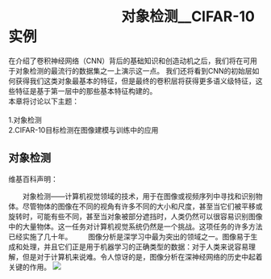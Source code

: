 # &emsp;&emsp;&emsp;&emsp;&emsp;&emsp;&emsp;&emsp;对象检测__CIFAR-10实例
在介绍了卷积神经网络（CNN）背后的基础知识和创造动机之后，我们将在可用于对象检测的最流行的数据集之一上演示这一点。 我们还将看到CNN的初始层如何获得我们这类对象最基本的特征，但是最终的卷积层将获得更多语义级特征，这些特征是基于第一层中的那些基本特征构建的。<br>
本章将讨论以下主题：<br>
<br>
1.对象检测<br>
2.CIFAR-10目标检测在图像建模与训练中的应用<br>
## 对象检测
维基百科声明：

&emsp;&emsp;对象检测——计算机视觉领域的技术，用于在图像或视频序列中寻找和识别物体。尽管物体的图像在不同的视角有许多不同的大小和尺度，甚至当它们被平移或旋转时，可能有些不同，甚至当对象被部分遮挡时，人类仍然可以很容易识别图像中的大量物体。这一任务对计算机视觉系统仍然是一个挑战。这项任务的许多方法已经实施了几十年。
&emsp;&emsp;图像分析是深学习中最为突出的领域之一。图像易于生成和处理，并且它们正是用于机器学习的正确类型的数据：对于人类来说容易理解，但是对于计算机来说难。令人惊讶的是，图像分析在深神经网络的历史中起着关键的作用。
![](https://github.com/computeryanjiusheng2018/infodlt/blob/master/content/chapter08/chapter08_image/1.jpg) <br>
